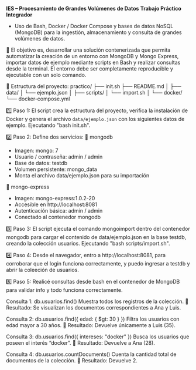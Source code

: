 **IES – Procesamiento de Grandes Volúmenes de Datos**
**Trabajo Práctico Integrador**

- Uso de Bash, Docker / Docker Compose y bases de datos NoSQL (MongoDB) para la ingestión, almacenamiento y consulta de grandes volúmenes de datos.

🎯 El objetivo es, desarrollar una solución contenerizada que permita automatizar la creación de un entorno con MongoDB y Mongo Express, importar datos de ejemplo mediante scripts en Bash y realizar consultas desde la terminal. El entorno debe ser completamente reproducible y ejecutable con un solo comando.


📁 Estructura del proyecto:
practico/
├── init.sh
├── README.md
│
├── data/
│ └── ejemplo.json
│
├── scripts/
│ └── import.sh
│
└── docker/
└── docker-compose.yml



1️⃣ Paso 1: El script crea la estructura del proyecto, verifica la instalación de Docker y genera el archivo `data/ejemplo.json` con los siguientes datos de ejemplo. Ejecutando "bash init.sh".


2️⃣ Paso 2: Define dos servicios:
🔹 mongodb
- Imagen: mongo: 7
- Usuario / contraseña: admin / admin
- Base de datos: testdb
- Volumen persistente: mongo_data
- Monta el archivo data/ejemplo.json para su importación

🔹 mongo-express
- Imagen: mongo-express:1.0.2-20
- Accesible en http://localhost:8081
- Autenticación básica: admin / admin
- Conectado al contenedor mongodb


3️⃣ Paso 3: El script ejecuta el comando mongoimport dentro del contenedor mongodb para cargar el contenido de data/ejemplo.json en la base testdb, creando la colección usuarios. Ejecutando "bash scripts/import.sh".


4️⃣ Paso 4: Desde el navegador, entro a http://localhost:8081, para corroborar que el login funciona correctamente, y puedo ingresar a testdb y abrir la
coleeción de usuarios.


5️⃣ Paso 5: Realicé consultas desde bash en el contenedor de MongoDB para validar info y todo funciona correctamente.

Consulta 1: db.usuarios.find()
    Muestra todos los registros de la colección.
    🔹 Resultado: Se visualizan los documentos correspondientes a Ana y Luis.

Consulta 2: db.usuarios.find({ edad: { $gt: 30 } })
    Filtra los usuarios con edad mayor a 30 años.
    🔹 Resultado: Devuelve únicamente a Luis (35).

Consulta 3: db.usuarios.find({ intereses: "docker" })
    Busca los usuarios que poseen el interés “docker”.
    🔹 Resultado: Devuelve a Ana (28).

Consulta 4: db.usuarios.countDocuments()
    Cuenta la cantidad total de documentos de la colección.
    🔹 Resultado: Devuelve 2.